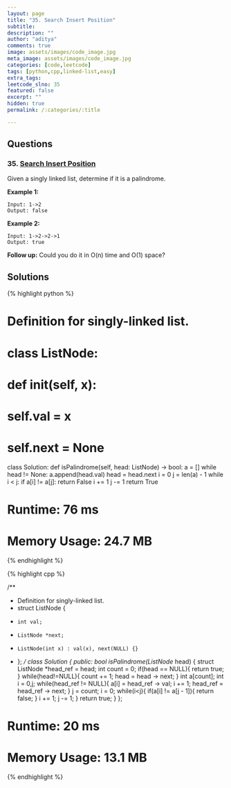```yaml
---
layout: page
title: "35. Search Insert Position"
subtitle: 
description: ""
author: "aditya"
comments: true
image: assets/images/code_image.jpg
meta_image: assets/images/code_image.jpg
categories: [code,leetcode]
tags: [python,cpp,linked-list,easy]
extra_tags: 
leetcode_slno: 35
featured: false
excerpt: ""
hidden: true
permalink: /:categories/:title

---
```


## Questions

### 35. [Search Insert Position](https://leetcode.com/problems/palindrome-linked-list/)

Given a singly linked list, determine if it is a palindrome.

**Example 1:**

```
Input: 1->2
Output: false
```

**Example 2:**

```
Input: 1->2->2->1
Output: true
```

**Follow up:**
Could you do it in O(n) time and O(1) space?



## Solutions

{% highlight python %}

# Definition for singly-linked list.
# class ListNode:
#     def __init__(self, x):
#         self.val = x
#         self.next = None

class Solution:
    def isPalindrome(self, head: ListNode) -> bool:
        a = []
        while head != None:
            a.append(head.val)
            head = head.next
        i = 0
        j = len(a) - 1
        while i < j:
            if a[i] != a[j]:
                return False
            i += 1
            j -= 1
        return True

# Runtime: 76 ms
# Memory Usage: 24.7 MB

{% endhighlight %}


{% highlight cpp %}

/**
 * Definition for singly-linked list.
 * struct ListNode {
 *     int val;
 *     ListNode *next;
 *     ListNode(int x) : val(x), next(NULL) {}
 * };
 */
class Solution {
public:
    bool isPalindrome(ListNode* head) {
        struct ListNode *head_ref = head;
        int count = 0;
        if(head == NULL){
            return true;
        }
        while(head!=NULL){
            count += 1;
            head = head -> next;
        }
        int a[count];
        int i = 0,j;
        while(head_ref != NULL){
            a[i] = head_ref -> val;
            i += 1;
            head_ref = head_ref -> next;
        }
        j = count;
        i = 0;
        while(i<j){
            if(a[i] != a[j - 1]){
                return false;
            }
            i += 1;
            j -= 1;
        }
        return true;
    }
};

# Runtime: 20 ms
# Memory Usage: 13.1 MB

{% endhighlight %}
